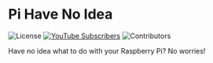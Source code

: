 # Pi Have No Idea

![License](https://img.shields.io/github/license/ryderhutchings/pi-have-no-idea)
[![YouTube Subscribers](https://img.shields.io/youtube/channel/subscribers/UCfYoumlckdDcox4TtxZiKtA?label=YouTube&style=flat&color=red&logo=youtube)](https://www.youtube.com/@ryderhutchings?sub_confirmation=1)
![Contributors](https://img.shields.io/github/contributors/ryderhutchings/pi-have-no-idea)

Have no idea what to do with your Raspberry Pi? No worries!

